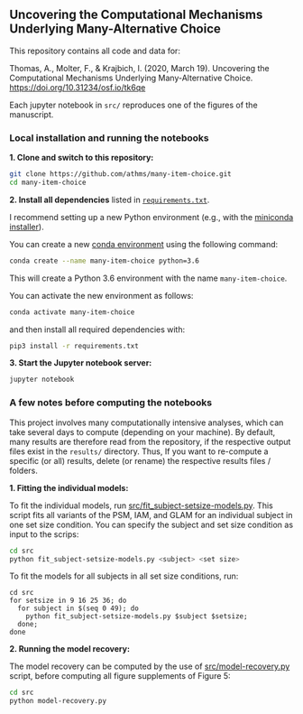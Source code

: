 ## Uncovering the Computational Mechanisms Underlying Many-Alternative Choice

This repository contains all code and data for:

Thomas, A., Molter, F., & Krajbich, I. (2020, March 19). Uncovering the Computational Mechanisms Underlying Many-Alternative Choice. https://doi.org/10.31234/osf.io/tk6qe

Each jupyter notebook in `src/` reproduces one of the figures of the manuscript. 


### Local installation and running the notebooks

**1. Clone and switch to this repository:**

```bash
git clone https://github.com/athms/many-item-choice.git
cd many-item-choice
```

**2. Install all dependencies** listed in [`requirements.txt`](requirements.txt). 

I recommend setting up a new Python environment (e.g., with the [miniconda installer](https://docs.conda.io/en/latest/miniconda.html)). 

You can create a new [conda environment](https://docs.conda.io/projects/conda/en/latest/user-guide/tasks/manage-environments.html) using the following command:

```bash
conda create --name many-item-choice python=3.6
```

This will create a Python 3.6 environment with the name `many-item-choice`.

You can activate the new environment as follows:

```bash
conda activate many-item-choice
```

and then install all required dependencies with: 

```bash
pip3 install -r requirements.txt
```

**3. Start the Jupyter notebook server:**

```bash
jupyter notebook
```

### A few notes before computing the notebooks

This project involves many computationally intensive analyses, which can take several days to compute (depending on your machine). By default, many results are therefore read from the repository, if the respective output files exist in the `results/` directory. Thus, If you want to re-compute a specific (or all) results, delete (or rename) the respective results files / folders. 

**1. Fitting the individual models:**

To fit the individual models, run [src/fit_subject-setsize-models.py](src/fit_subject-setsize-models.py). This script fits all variants of the PSM, IAM, and GLAM for an individual subject in one set size condition. You can specify the subject and set size condition as input to the scrips:

```bash
cd src
python fit_subject-setsize-models.py <subject> <set size>
```

To fit the models for all subjects in all set size conditions, run:

```bash#
cd src
for setsize in 9 16 25 36; do
  for subject in $(seq 0 49); do
    python fit_subject-setsize-models.py $subject $setsize;
  done;
done
```

**2. Running the model recovery:**

The model recovery can be computed by the use of [src/model-recovery.py](src/model-recovery.py) script, before computing all figure supplements of Figure 5:

```bash
cd src
python model-recovery.py
```

